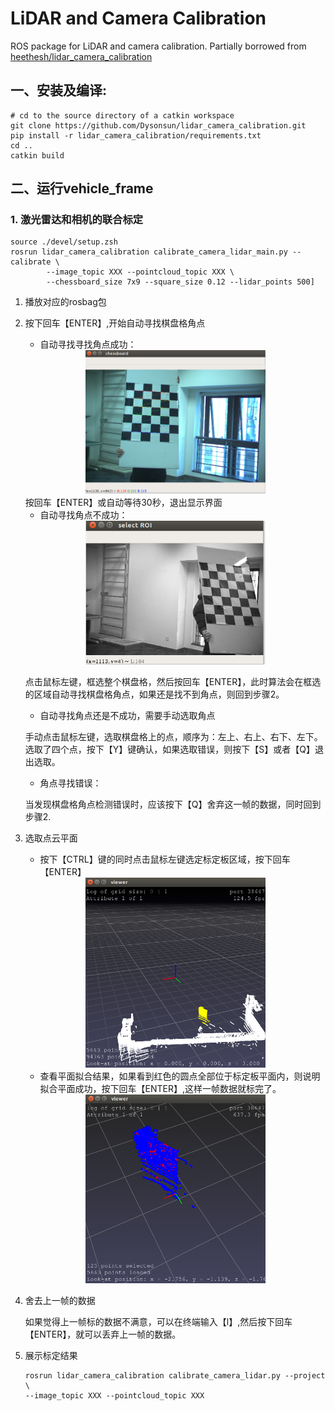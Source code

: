 # LiDAR and Camera Calibration
ROS package for LiDAR and camera calibration.
Partially borrowed from [heethesh/lidar_camera_calibration](https://github.com/heethesh/lidar_camera_calibration)

## 一、安装及编译:
```
# cd to the source directory of a catkin workspace
git clone https://github.com/Dysonsun/lidar_camera_calibration.git
pip install -r lidar_camera_calibration/requirements.txt
cd ..
catkin build
```

## 二、运行vehicle_frame

### 1. 激光雷达和相机的联合标定

```
source ./devel/setup.zsh
rosrun lidar_camera_calibration calibrate_camera_lidar_main.py --calibrate \
        --image_topic XXX --pointcloud_topic XXX \
        --chessboard_size 7x9 --square_size 0.12 --lidar_points 500]
```


1. 播放对应的rosbag包
2. 按下回车【ENTER】,开始自动寻找棋盘格角点
   - 自动寻找寻找角点成功：
   <center>

   <img src="./image/corner_successed.png" alt="result" width="60%" height="50%" align="result" />

   </center>
    按回车【ENTER】或自动等待30秒，退出显示界面

   - 自动寻找角点不成功：
  
    <center>

     <img src="./image/corner_unsuccessed.png" alt="result" width="60%" height="50%" align="result" />
    </center>

    点击鼠标左键，框选整个棋盘格，然后按回车【ENTER】，此时算法会在框选的区域自动寻找棋盘格角点，如果还是找不到角点，则回到步骤2。

   - 自动寻找角点还是不成功，需要手动选取角点

    手动点击鼠标左键，选取棋盘格上的点，顺序为：左上、右上、右下、左下。选取了四个点，按下【Y】键确认，如果选取错误，则按下【S】或者【Q】退出选取。


   - 角点寻找错误：
  
    当发现棋盘格角点检测错误时，应该按下【Q】舍弃这一帧的数据，同时回到步骤2.

3. 选取点云平面
   
    - 按下【CTRL】键的同时点击鼠标左键选定标定板区域，按下回车【ENTER】

   <center>

    <img src="./image/select_points.png" alt="result" width="60%" height="50%" align="result" />
        
   </center>

    - 查看平面拟合结果，如果看到红色的圆点全部位于标定板平面内，则说明拟合平面成功，按下回车【ENTER】,这样一帧数据就标完了。
   
    <center>

    <img src="./image/palne.png" alt="result" width="60%" height="50%" align="result" />
           
    </center>

4. 舍去上一帧的数据

    如果觉得上一帧标的数据不满意，可以在终端输入【l】,然后按下回车【ENTER】，就可以丢弃上一帧的数据。

5. 展示标定结果
   
   ```
   rosrun lidar_camera_calibration calibrate_camera_lidar.py --project \
   --image_topic XXX --pointcloud_topic XXX 
   ```
